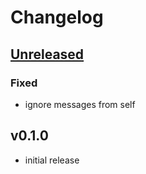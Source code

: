 # Changelog

## [Unreleased]

### Fixed

- ignore messages from self

## v0.1.0

- initial release


[Unreleased]: https://github.com/simplebot-org/simplebot_tggroups/compare/v0.1.0...HEAD
